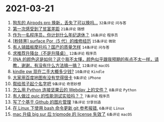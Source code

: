 # 2021-03-21

1. [狗东的 Airpods pro 换新，丢失了可以换吗...](https://www.v2ex.com/t/763574) `32条评论` `问与答`
1. [第一次感受到了贫富差距](https://www.v2ex.com/t/763612) `21条评论` `随想`
1. [作为一名程序员，你计划什么年纪退休？](https://www.v2ex.com/t/763623) `16条评论` `程序员`
1. [[粉转黑] surface Por（5 代）的维修经历](https://www.v2ex.com/t/763600) `15条评论` `微软`
1. [有人骑踏板摩托吗？国产的质量怎样](https://www.v2ex.com/t/763591) `14条评论` `问与答`
1. [求推荐升降台（不是升降桌）](https://www.v2ex.com/t/763580) `12条评论` `程序员`
1. [IINA 的颜色这是如何？这个我不太懂，颜色似乎跟我预期的有点不太一样，请教，谢谢，有没有什么方法搞一搞？](https://www.v2ex.com/t/763579) `12条评论` `macOS`
1. [kindle pw 现在二手大概多少钱?](https://www.v2ex.com/t/763596) `10条评论` `Kindle`
1. [大家用百度地图有没有觉得很卡](https://www.v2ex.com/t/763610) `9条评论` `iPhone`
1. [帮给孩子起个名字吧](https://www.v2ex.com/t/763621) `9条评论` `奇思妙想`
1. [怎么用 Python 连接坚果云的 Webdav 上的文件？](https://www.v2ex.com/t/763586) `8条评论` `Python`
1. [有人做过 quic 的性能测试实验吗？？](https://www.v2ex.com/t/763594) `7条评论` `程序员`
1. [写了个基于 Github 的图片管理](https://www.v2ex.com/t/763590) `7条评论` `分享创造`
1. [在 Linux 下使用 bash 命令更新 git 参考报错.](https://www.v2ex.com/t/763597) `6条评论` `Linux`
1. [mac 升级 big sur 后 tripmode 的 license 失效了](https://www.v2ex.com/t/763581) `6条评论` `macOS`
